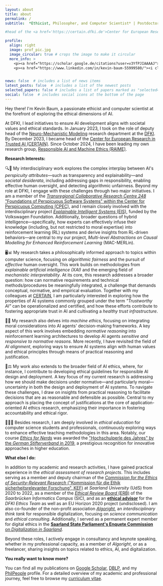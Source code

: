 ```yaml
---
layout: about
title: about
permalink: /
subtitle:  *Ethicist, Philosopher, and Computer Scientist* | Postdoctoral Researcher in Ethical, Responsible, and Trustworthy AI at the <a href='https://www.dfki.de'>German Research Center for Artificial Intelligence (DFKI)</a>, Saarbrücken, Germany | Head of the <a href='https://certain.dfki.de'>Center for European Research in Trusted AI (CERTAIN)</a> | Lead of the <a href='https://dfki.de/en/web/research/research-departments/neuro-mechanistic-modeling/raime'>Responsible AI and Machine Ethics (RAIME)</a> research group | Deputy Head of the <a href='https://www.dfki.de/nmm'>Neuro-Mechanistic Modeling (NMM)</a> research department.

#head of the <a href='https://certain.dfki.de'>Center for European Research in Trusted AI (CERTAIN)</a> and deputy head at the reserach department for <a href='https://www.dfki.de/nmm'>Neuro-Mechanistic Modeling (NMM)</a> at <a href='https://www.dfki.de/web'>German Research Center for Artificial Intelligence (DFKI)</a>. Saarbrücken. Germany. 

profile:
  align: right
  image: prof_pic.jpg
  image_circular: true # crops the image to make it circular
  more_info: >
    <p><a href="https://scholar.google.de/citations?user=v3YfPJIAAAAJ"><i class="fa-brands fa-google-scholar"></i> Google Scholar</a></p> <br>
    <p><a href="https://www.linkedin.com/in/kevin-baum-55999580/"><i class="fa-brands fa-linkedin-in"></i> Linkedin</a></p> <br>


news: false  # includes a list of news items
latest_posts: false  # includes a list of the newest posts
selected_papers: false # includes a list of papers marked as "selected={true}"
social: false  # includes social icons at the bottom of the page
---
```

<script src="https://kit.fontawesome.com/568534ed70.js" crossorigin="anonymous"></script>


Hey there! I'm Kevin Baum, a passionate ethicist and computer scientist at the forefront of exploring the ethical dimensions of AI.

At DFKI, I lead initiatives to ensure AI development aligns with societal values and ethical standards. In January 2023, I took on the role of deputy head of the [Neuro-Mechanistic Modeling](https://www.dfki.de/nmm) research department at the [DFKI](https://www.dfki.de/web). By December 2023, I became head of the [Center for European Research in Trusted AI (CERTAIN)](https://certain.dfki.de). Since October 2024, I have been leading my own research group, [Responsible AI and Machine Ethics (RAIME)](https://dfki.de/en/web/research/research-departments/neuro-mechanistic-modeling/raime).

**Research Interests:** <br>

🔍🤖 My interdisciplinary work explores the complex interplay between AI's *perspicuity attributes*—such as transparency and explainability—and *societal desiderata*, including addressing gaps in responsibility, enabling effective human oversight, and detecting algorithmic unfairness. Beyond my role at DFKI, I engage with these challenges through two major initiatives. I am a member of the [*Transregional Collaborative Research Centre 248* "Foundations of Perspicuous Software Systems" within the Center for Perspicuous Computing (CPEC)](https://www.perspicuous-computing.science/), and I remain closely involved with the interdisciplinary project [*Explainable Intelligent Systems* (EIS)](https://explainable-intelligent.systems/), funded by the Volkswagen Foundation. Additionally, broader questions of hybrid intelligence—specifically, how experts can effectively infuse their knowledge (including, but not restricted to moral expertise) into reinforcement learning (RL) systems and derive insights from RL-driven behaviors—are central to my our project, *Multi-level Abstractions on Causal Modelling for Enhanced Reinforcement Learning* (MAC-MERLin).

🖥️📊 My research takes a philosophically informed approach to topics within computer science, focusing on *algorithmic fairness* and the pursuit of *effective* human oversight. This work builds on methodologies from *explainable artificial intelligence (XAI)* and the emerging field of *mechanistic interpretability*. At its core, this research addresses a broader question: how can normative requirements and technical methods/procedures be meaningfully integrated, a challenge that demands conceptual, normative, and empirical evaluation. Together with my colleagues at [CERTAIN](https://certain.dfki.de), I am particularly interested in exploring how the properties of AI systems commonly grouped under the term *"Trustworthy AI"* can be operationalized and certified, and how these efforts contribute to fostering appropriate trust in AI and cultivating a *healthy trust infrastructure*.

🤖📜 My research also delves into *machine ethics*, focusing on integrating moral considerations into AI agents' decision-making frameworks. A key aspect of this work involves embedding *normative reasoning* into reinforcement learning architectures to develop AI agents *sensitive and responsive to normative reasons*. More recently, I have revisited the field of *AI alignment*, exploring ways to ensure AI systems align with human values and ethical principles through means of practical reasoning and justification.

🤔⚖️ My work also extends to the broader field of AI ethics, where, for instance, I contribute to developing ethical guidelines for responsible AI design and deployment. A key focus of my current research is addressing how we should make decisions under normative—and particularly moral—uncertainty in both the design and deployment of AI systems. To navigate these challenges, I draw on insights from practical reasoning to facilitate decisions that are as reasonable and defensible as possible. Central to my approach is placing the concept of justifications at the core of application-oriented AI ethics research, emphasizing their importance in fostering accountability and ethical rigor.

👨‍🏫📘 Besides research, I am deeply involved in *ethical education* for computer science students and professionals, continuously exploring ways to enhance effective teaching methodologies in this area. Notably, our course [*Ethics for Nerds*](https://dcms.cs.uni-saarland.de/ethics_23/) was awarded the ["Hochschulperle des Jahres" by the *German Stifterverband* in 2019](https://saarland-informatics-campus.de/piece-of-news/stifterverband-hochschulperle-des-jahres-2019-fuer-ethics-for-nerds/), a prestigious recognition for innovative approaches in higher education.


**What else I do:** <br>

In addition to my academic and research activities, I have gained practical experience in the *ethical assessment of research projects*. This includes serving as a member and deputy chairman of the [*Commission for the Ethics of Security-Relevant Research* ("Kommission für die Ethik sicherheitsrelevanter Forschung", KEF)](https://www.uni-saarland.de/verwaltung/wissenschaftliche-integritaet/sicherheitsrelevante-forschung.html) at *Saarland University* (UdS) from 2020 to 2022, as a member of the [*Ethical Review Board* (ERB)](https://erb.cs.uni-saarland.de/) of the *Saarbrücken Informatics Campus* (SIC), and as an [__ethical advisor__](https://www.dfki.de/web/ueber-uns/governance/ethik-team) for the *DFKI Ethics Team* as well as an EU Horizon 2020 project (undisclosed). I am also co-founder of the non-profit association [*Algoright*](https://algoright.de/), an *interdisciplinary think tank* for responsible digitalization, focusing on *science communication* and *ethical consulting*. Additionally, I served as a permanent expert member for digital ethics in the [__Saarland State Parliament's Enquete Commission__ on *Digitalization in Saarland*](https://www.landtag-saar.de/Downloadfile.ashx?FileId=64456&FileName=So16_1902.pdf).  

Beyond these roles, I actively engage in consultancy and keynote speaking, whether in my professional capacity, as a member of *Algoright*, or as a freelancer, sharing insights on topics related to ethics, AI, and digitalization.


**You really want to know more?** <br>

You can find all my publications on [Google Scholar](https://scholar.google.de/citations?user=v3YfPJIAAAAJ&hl=de), [DBLP](https://dblp.org/pid/132/8396.html), and my [PhilPeople](https://philpeople.org/profiles/kevin-baum) profile. For a detailed overview of my academic and professional journey, feel free to browse my [curriculum vitae](/assets/pdf/CV_Baum.pdf).



